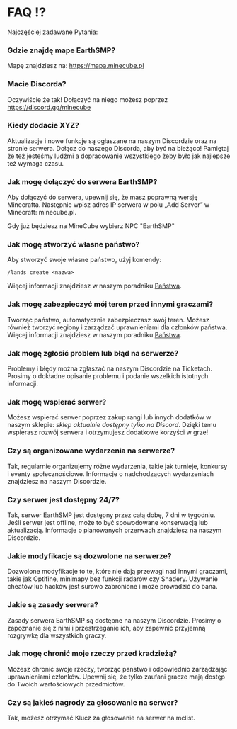 # FAQ ⁉️

Najczęściej zadawane Pytania:

### Gdzie znajdę mape EarthSMP?

Mapę znajdziesz na: https://mapa.minecube.pl

### Macie Discorda?

Oczywiście że tak! Dołączyć na niego możesz poprzez https://discord.gg/minecube

### Kiedy dodacie XYZ?

Aktualizacje i nowe funkcje są ogłaszane na naszym Discordzie oraz na stronie serwera. Dołącz do naszego Discorda, aby być na bieżąco! Pamiętaj że też jesteśmy ludźmi a dopracowanie wszystkiego żeby było jak najlepsze też wymaga czasu.

### Jak mogę dołączyć do serwera EarthSMP?

Aby dołączyć do serwera, upewnij się, że masz poprawną wersję Minecrafta. Następnie wpisz adres IP serwera w polu „Add Server” w Minecraft: minecube.pl.

Gdy już będziesz na MineCube wybierz NPC "EarthSMP"

### Jak mogę stworzyć własne państwo?

Aby stworzyć swoje własne państwo, użyj komendy:

```
/lands create <nazwa>
```

Więcej informacji znajdziesz w naszym poradniku [Państwa](/earthsmp/podstawy/panstwa).

### Jak mogę zabezpieczyć mój teren przed innymi graczami?

Tworząc państwo, automatycznie zabezpieczasz swój teren. Możesz również tworzyć regiony i zarządzać uprawnieniami dla członków państwa. Więcej informacji znajdziesz w naszym poradniku [Państwa](/earthsmp/podstawy/panstwa).

### Jak mogę zgłosić problem lub błąd na serwerze?

Problemy i błędy można zgłaszać na naszym Discordzie na Ticketach. Prosimy o dokładne opisanie problemu i podanie wszelkich istotnych informacji.

### Jak mogę wspierać serwer?

Możesz wspierać serwer poprzez zakup rangi lub innych dodatków w naszym sklepie: _sklep aktualnie dostępny tylko na Discord_. Dzięki temu wspierasz rozwój serwera i otrzymujesz dodatkowe korzyści w grze!

### Czy są organizowane wydarzenia na serwerze?

Tak, regularnie organizujemy różne wydarzenia, takie jak turnieje, konkursy i eventy społecznościowe. Informacje o nadchodzących wydarzeniach znajdziesz na naszym Discordzie.

### Czy serwer jest dostępny 24/7?

Tak, serwer EarthSMP jest dostępny przez całą dobę, 7 dni w tygodniu. Jeśli serwer jest offline, może to być spowodowane konserwacją lub aktualizacją. Informacje o planowanych przerwach znajdziesz na naszym Discordzie.

### Jakie modyfikacje są dozwolone na serwerze?

Dozwolone modyfikacje to te, które nie dają przewagi nad innymi graczami, takie jak Optifine, minimapy bez funkcji radarów czy Shadery. Używanie cheatów lub hacków jest surowo zabronione i może prowadzić do bana.

### Jakie są zasady serwera?

Zasady serwera EarthSMP są dostępne na naszym Discordzie. Prosimy o zapoznanie się z nimi i przestrzeganie ich, aby zapewnić przyjemną rozgrywkę dla wszystkich graczy.

### Jak mogę chronić moje rzeczy przed kradzieżą?

Możesz chronić swoje rzeczy, tworząc państwo i odpowiednio zarządzając uprawnieniami członków. Upewnij się, że tylko zaufani gracze mają dostęp do Twoich wartościowych przedmiotów.

### Czy są jakieś nagrody za głosowanie na serwer?

Tak, możesz otrzymać Klucz za głosowanie na serwer na mclist.
